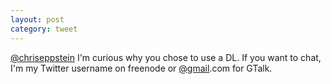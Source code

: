 ```yaml
---
layout: post
category: tweet
---
```

[@chriseppstein](http://twitter.com/chriseppstein) I'm curious why you chose to use a DL. If you want to chat, I'm my Twitter username on freenode or [@gmail](http://twitter.com/gmail).com for GTalk.
